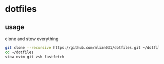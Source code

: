 # dotfiles

## usage

clone and stow everything

```sh
git clone --recursive https://github.com/mlian031/dotfiles.git ~/dotfiles
cd ~/dotfiles
stow nvim git zsh fastfetch
```


